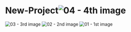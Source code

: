 # New-Project![04 - 4th image](https://github.com/Omotii/New-Project/assets/142050626/62d71167-0315-4a59-88f3-fbecadaa4875)
![03 - 3rd image](https://github.com/Omotii/New-Project/assets/142050626/62330061-8e2d-4b7e-85f3-914c4504bb67)
![02 - 2nd image](https://github.com/Omotii/New-Project/assets/142050626/a0e40aba-8fb1-4a56-a631-c37a91188765)
![01 - 1st image](https://github.com/Omotii/New-Project/assets/142050626/0b246329-b1fc-45f3-bea0-655f2c9e3751)
